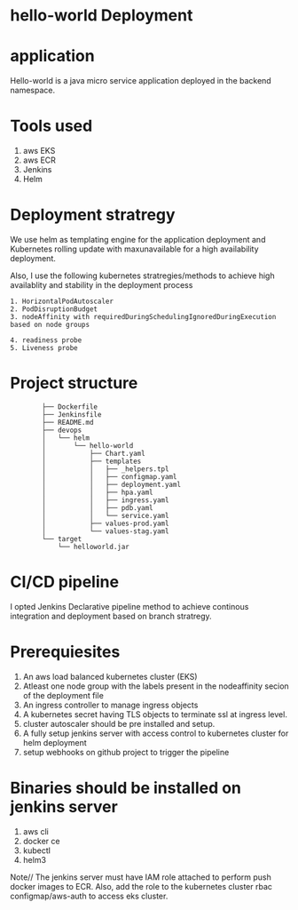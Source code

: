 # hello-world Deployment

# application

Hello-world is a java micro service application deployed in the backend namespace.

# Tools used

1. aws EKS
2. aws ECR
3. Jenkins
4. Helm

# Deployment stratregy

We use helm as templating engine for the application deployment and Kubernetes rolling update with maxunavailable for a high availability deployment.

Also, I use the following kubernetes stratregies/methods to achieve high availablity and stability in the deployment process

    1. HorizontalPodAutoscaler
    2. PodDisruptionBudget
    3. nodeAffinity with requiredDuringSchedulingIgnoredDuringExecution based on node groups

    4. readiness probe
    5. Liveness probe

# Project structure 

            ├── Dockerfile
            ├── Jenkinsfile
            ├── README.md
            ├── devops
            │   └── helm
            │       └── hello-world
            │           ├── Chart.yaml
            │           ├── templates
            │           │   ├── _helpers.tpl
            │           │   ├── configmap.yaml
            │           │   ├── deployment.yaml
            │           │   ├── hpa.yaml
            │           │   ├── ingress.yaml
            │           │   ├── pdb.yaml
            │           │   └── service.yaml
            │           ├── values-prod.yaml
            │           └── values-stag.yaml
            └── target
                └── helloworld.jar

# CI/CD pipeline

I opted Jenkins Declarative pipeline method to achieve continous integration and deployment based on branch stratregy.

# Prerequiesites

1. An aws load balanced kubernetes cluster (EKS)
2. Atleast one node group with the labels present in the nodeaffinity secion of the deployment file
3. An ingress controller to manage ingress objects
4. A kubernetes secret having TLS objects to terminate ssl at ingress level.
5. cluster autoscaler  should be pre installed and setup.
6. A fully setup jenkins server with access control to kubernetes cluster for helm deployment
7. setup webhooks on github project to trigger the pipeline

# Binaries should be installed on jenkins server

 1. aws cli
 2. docker ce
 3. kubectl
 4. helm3

 Note// The jenkins server must have IAM role attached to perform push docker images to ECR. Also, add the role to the kubernetes cluster rbac configmap/aws-auth to access eks cluster.

